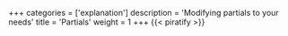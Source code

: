 +++
categories = ['explanation']
description = 'Modifying partials to your needs'
title = 'Partials'
weight = 1
+++
{{< piratify >}}